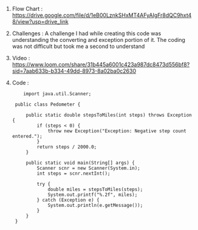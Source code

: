 1. Flow Chart : https://drive.google.com/file/d/1eB00LznkSHxMT4AFyAIgFr8dQC9hxt48/view?usp=drive_link

2. Challenges : A challenge I had while creating this code was understanding the converting and exception portion of it. The coding was not difficult but took me a second to understand

3. Video : https://www.loom.com/share/31b445a6001c423a987dc8473d556bf8?sid=7aab633b-b334-49dd-8973-8a02ba0c2630

4. Code :

           import java.util.Scanner; 
        
        public class Pedometer { 
            
            public static double stepsToMiles(int steps) throws Exception {
                if (steps < 0) {
                    throw new Exception("Exception: Negative step count entered.");
                }
                return steps / 2000.0;
            }
        
            public static void main(String[] args) {
                Scanner scnr = new Scanner(System.in); 
                int steps = scnr.nextInt();            
        
                try {
                    double miles = stepsToMiles(steps);
                    System.out.printf("%.2f", miles);
                } catch (Exception e) {
                    System.out.println(e.getMessage());
                }
            }
        }
